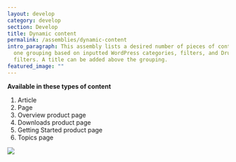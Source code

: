 ```yaml
---
layout: develop
category: develop
section: Develop
title: Dynamic content
permalink: /assemblies/dynamic-content
intro_paragraph: This assembly lists a desired number of pieces of content in
  one grouping based on inputted WordPress categories, filters, and Drupal term
  filters. A title can be added above the grouping.
featured_image: ""
---
```

**Available in these types of content**

1. Article
2. Page
3. Overview product page
4. Downloads product page
5. Getting Started product page
6. Topics page

![](/design-manual/assets/uploads/dynamic-content-example.png)